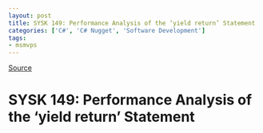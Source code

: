 ```yaml
---
layout: post
title: SYSK 149: Performance Analysis of the ‘yield return’ Statement
categories: ['C#', 'C# Nugget', 'Software Development']
tags:
- msmvps
---
```

[Source](http://blogs.msmvps.com/peterritchie/2006/07/05/sysk-149-performance-analysis-of-the-yield-return-statement/ "Permalink to SYSK 149: Performance Analysis of the ‘yield return’ Statement")

# SYSK 149: Performance Analysis of the ‘yield return’ Statement


